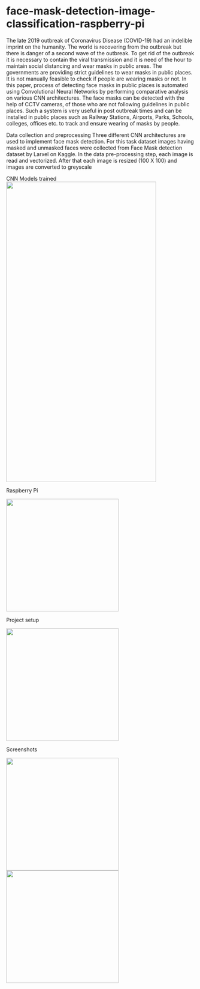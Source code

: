 # face-mask-detection-image-classification-raspberry-pi

The late 2019 outbreak of Coronavirus Disease (COVID-19) had an indelible imprint on the humanity. The world is recovering from the outbreak but there is danger of a second wave of the outbreak. To get rid of the outbreak it is necessary to contain the viral transmission and it is need of the hour to maintain social distancing and wear masks in public areas. The governments are providing strict guidelines to wear masks in public places. It is not manually feasible to check if people are wearing masks or not. In this paper, process of detecting face masks in public places is automated using Convolutional Neural Networks by performing comparative analysis on various CNN architectures. The face masks can be detected with the help of CCTV cameras, of those who are not following guidelines in public places. Such a system is very useful in post outbreak times and can be installed in public places such as Railway Stations, Airports, Parks, Schools, colleges, offices etc. to track and ensure wearing of masks by people.

Data collection and preprocessing
Three different CNN architectures are used to implement face mask detection. For this task dataset images having masked and unmasked faces were collected from Face Mask detection dataset by Larxel on Kaggle. In the data pre-processing step, each image is read and vectorized. After that each image is resized (100 X 100) and images are converted to greyscale

CNN Models trained
<img src="https://github.com/anubhavmishra123/face-mask-detection-image-classification-raspberry-pi/blob/main/compare.png" width="400" height="800" >

Raspberry Pi 

<img src="https://github.com/anubhavmishra123/face-mask-detection-image-classification-raspberry-pi/blob/main/raspberry.png" width="300" height="300" >

Project setup

<img src="https://github.com/anubhavmishra123/face-mask-detection-image-classification-raspberry-pi/blob/main/diagram.png" width="300" height="300" >

Screenshots

<img src="https://github.com/anubhavmishra123/face-mask-detection-image-classification-raspberry-pi/blob/main/ss.png" width="300" height="300" >

<img src="https://github.com/anubhavmishra123/face-mask-detection-image-classification-raspberry-pi/blob/main/ss2.png" width="300" height="300" >
